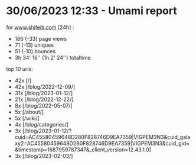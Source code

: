 # 30/06/2023 12:33 - Umami report
for www.shifeiti.com [24h] :

 - 186 (-33) page views
 - 71 (-13) uniques
 - 51 (-10) bounces
 - 3h 34' 16'' (1h 2' 24'') totaltime


top 10 urls:
 - 42x [/]
 - 42x [/blog/2022-12-09/]
 - 31x [/blog/2023-01-12/]
 - 21x [/blog/2022-12-22/]
 - 8x [/blog/2022-05-07/]
 - 5x [/about/]
 - 5x [/wiki/]
 - 4x [/blog/categories/]
 - 3x [/blog/2023-01-12/?cuid=AC45580459648D280F828746D9EA7359|VIGPEM3N3&cuid_galaxy2=AC45580459648D280F828746D9EA7359|VIGPEM3N3&cuid_gid=&timestamp=1687959787347&_client_version=12.43.1.0]
 - 3x [/blog/2023-02-03/]


